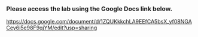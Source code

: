### Please access the lab using the Google Docs link below.
https://docs.google.com/document/d/1ZQUKkkchLA9EEfCA5bsX_yf08NGACey6i5e98F9qjYM/edit?usp=sharing
